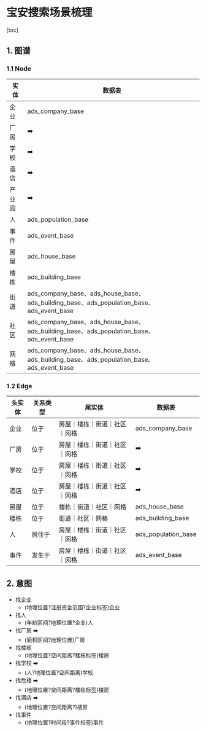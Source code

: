 # 宝安搜索场景梳理

[toc]

## 1. 图谱

### 1.1 Node

| 实体   | 数据表                                                       |
| ------ | ------------------------------------------------------------ |
| 企业   | ads_company_base                                             |
| 厂房   | ➡️                                                            |
| 学校   | ➡️                                                            |
| 酒店   | ➡️                                                            |
| 产业园 | ➡️                                                            |
| 人     | ads_population_base                                          |
| 事件   | ads_event_base                                               |
| 房屋   | ads_house_base                                               |
| 楼栋   | ads_building_base                                            |
| 街道   | ads_company_base、ads_house_base、ads_building_base、ads_population_base、ads_event_base |
| 社区   | ads_company_base、ads_house_base、ads_building_base、ads_population_base、ads_event_base |
| 网格   | ads_company_base、ads_house_base、ads_building_base、ads_population_base、ads_event_base |

### 1.2 Edge

| 头实体 | 关系类型 | 尾实体                       | 数据表              |
| ------ | -------- | ---------------------------- | ------------------- |
| 企业   | 位于     | 房屋｜楼栋｜街道｜社区｜网格 | ads_company_base    |
| 厂房   | 位于     | 房屋｜楼栋｜街道｜社区｜网格 | ➡️                   |
| 学校   | 位于     | 房屋｜楼栋｜街道｜社区｜网格 | ➡️                   |
| 酒店   | 位于     | 房屋｜楼栋｜街道｜社区｜网格 | ➡️                   |
| 房屋   | 位于     | 楼栋｜街道｜社区｜网格       | ads_house_base      |
| 楼栋   | 位于     | 街道｜社区｜网格             | ads_building_base   |
| 人     | 居住于   | 房屋｜楼栋｜街道｜社区｜网格 | ads_population_base |
| 事件   | 发生于   | 房屋｜楼栋｜街道｜社区｜网格 | ads_event_base      |

## 2. 意图

- 找企业
  - (地理位置?注册资金范围?企业标签)企业
- 找人
  - (年龄区间?地理位置?企业)人
- 找厂房 ➡️
  - (面积区间?地理位置)厂房
- 找楼栋
  - (地理位置?空间距离?楼栋标签)楼房
- 找学校 ➡️
  - (人?地理位置?空间距离)学校
- 找危楼 ➡️
  - (地理位置?空间距离?楼栋标签)楼房
- 找酒店 ➡️
  - (地理位置?空间距离?)楼房
- 找事件
  - (地理位置?时间段?事件标签)事件

